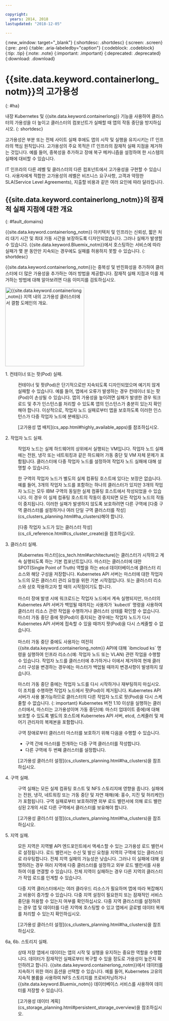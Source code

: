 ```yaml
---

copyright:
  years: 2014, 2018
lastupdated: "2018-12-05"

---
```


{:new_window: target="_blank"}
{:shortdesc: .shortdesc}
{:screen: .screen}
{:pre: .pre}
{:table: .aria-labeledby="caption"}
{:codeblock: .codeblock}
{:tip: .tip}
{:note: .note}
{:important: .important}
{:deprecated: .deprecated}
{:download: .download}




# {{site.data.keyword.containerlong_notm}}의 고가용성
{: #ha}

내장 Kubernetes 및 {{site.data.keyword.containerlong}} 기능을 사용하여 클러스터의 가용성을 더 높이고 클러스터의 컴포넌트가 실패할 때 앱의 작동 중단을 방지하십시오.
{: shortdesc}

고가용성은 부분 또는 전체 사이트 실패 후에도 앱의 시작 및 실행을 유지시키는 IT 인프라의 핵심 원칙입니다. 고가용성의 주요 목적은 IT 인프라의 잠재적 실패 지점을 제거하는 것입니다. 예를 들어, 중복성을 추가하고 장애 복구 메커니즘을 설정하여 한 시스템의 실패에 대비할 수 있습니다.

IT 인프라의 다른 레벨 및 클러스터의 다른 컴포넌트에서 고가용성을 구현할 수 있습니다. 사용자에게 적합한 고가용성의 레벨은 비즈니스 요구사항, 고객과 약정한 SLA(Service Level Agreements), 지출할 비용과 같은 여러 요인에 따라 달라집니다.

## {{site.data.keyword.containerlong_notm}}의 잠재적 실패 지점에 대한 개요
{: #fault_domains}

{{site.data.keyword.containerlong_notm}} 아키텍처 및 인프라는 신뢰성, 짧은 처리 대기 시간 및 최대 가동 시간을 보장하도록 디자인되었습니다. 그러나 실패가 발생할 수 있습니다. {{site.data.keyword.Bluemix_notm}}에서 호스팅하는 서비스에 따라 실패가 몇 분 동안만 지속되는 경우에도 실패를 허용하지 못할 수 있습니다.
{: shortdesc}

{{site.data.keyword.containerlong_notm}}는 중복성 및 반친화성을 추가하여 클러스터에 더 많은 가용성을 추가하는 여러 방법을 제공합니다. 잠재적 실패 지점과 이를 제거하는 방법에 대해 알아보려면 다음 이미지를 검토하십시오.

<img src="images/cs_failure_ov.png" alt=" {{site.data.keyword.containerlong_notm}} 지역 내의 고가용성 클러스터에서 결함 도메인의 개요." width="250" style="width:250px; border-style: none"/>

<dl>
<dt> 1. 컨테이너 또는 팟(Pod) 실패.</dt>
  <dd><p>컨테이너 및 팟(Pod)은 단기적으로만 지속되도록 디자인되었으며 예기치 않게 실패할 수 있습니다. 예를 들어, 앱에서 오류가 발생하는 경우 컨테이너 또는 팟(Pod)이 손상될 수 있습니다. 앱의 가용성을 높이려면 실패가 발생한 경우 워크로드 및 추가 인스턴스를 처리할 수 있도록 앱의 인스턴스가 충분히 있는지 확인해야 합니다. 이상적으로, 작업자 노드 실패로부터 앱을 보호하도록 이러한 인스턴스가 다중 작업자 노드에 분배됩니다.</p>
  <p>[고가용성 앱 배치](cs_app.html#highly_available_apps)를 참조하십시오.</p></dd>
<dt> 2. 작업자 노드 실패.</dt>
  <dd><p>작업자 노드는 실제 하드웨어의 상위에서 실행되는 VM입니다. 작업자 노드 실패에는 전원, 냉각 또는 네트워킹과 같은 하드웨어 가동 중단 및 VM 자체 문제가 포함됩니다. 클러스터에 다중 작업자 노드를 설정하여 작업자 노드 실패에 대해 설명할 수 있습니다.</p><p class="note">한 구역의 작업자 노드가 별도의 실제 컴퓨팅 호스트에 있다는 보장은 없습니다. 예를 들어, 3개의 작업자 노드를 포함하는 하나의 클러스터가 있지만 3개의 작업자 노드는 모두 IBM 구역의 동일한 실제 컴퓨팅 호스트에서 작성되었을 수 있습니다. 이 경우 이 실제 컴퓨팅 호스트의 작동이 중지되면 모든 작업자 노드의 작동이 중지됩니다. 이러한 실패가 발생하지 않도록 보호하려면 다른 구역에 [다중 구역 클러스터를 설정하거나 여러 단일 구역 클러스터를 작성](cs_clusters_planning.html#ha_clusters)해야 합니다.</p>
  <p>[다중 작업자 노드가 있는 클러스터 작성](cs_cli_reference.html#cs_cluster_create)을 참조하십시오.</p></dd>
<dt> 3. 클러스터 실패.</dt>
  <dd><p>[Kubernetes 마스터](cs_tech.html#architecture)는 클러스터가 시작하고 계속 실행되도록 하는 기본 컴포넌트입니다. 마스터는 클러스터에 대한 SPOT(Single Point of Truth) 역할을 하는 etcd 데이터베이스에 클러스터 리소스와 해당 구성을 저장합니다. Kubernetes API 서버는 마스터에 대한 작업자 노드의 모든 클러스터 관리 요청을 위한 기본 시작점입니다. 또는 클러스터 리소스와 상호 작용하고자 할 때의 시작점이기도 합니다.<br><br>마스터 장애 발생 시에 워크로드는 작업자 노드에서 계속 실행되지만, 마스터의 Kubernetes API 서버가 백업될 때까지는 사용자가 `kubectl` 명령을 사용하여 클러스터 리소스 관련 작업을 수행하거나 클러스터 상태를 확인할 수 없습니다. 마스터 가동 중단 중에 팟(Pod)이 중지되는 경우에는 작업자 노드가 다시 Kubernetes API 서버에 접속할 수 있을 때까지 팟(Pod)을 다시 스케줄할 수 없습니다.<br><br>마스터 가동 중단 중에도 사용자는 여전히 {{site.data.keyword.containerlong_notm}} API에 대해 `ibmcloud ks` 명령을 실행하여 인프라 리소스(예: 작업자 노드 또는 VLAN) 관련 작업을 수행할 수 있습니다. 작업자 노드를 클러스터에 추가하거나 이에서 제거하여 현재 클러스터 구성을 변경하는 경우에는 마스터가 백업될 때까지 변경사항이 발생하지 않습니다.

마스터 가동 중단 중에는 작업자 노드를 다시 시작하거나 재부팅하지 마십시오. 이 조치를 수행하면 작업자 노드에서 팟(Pod)이 제거됩니다. Kubernetes API 서버가 사용 불가능하므로 클러스터의 다른 작업자 노드로 팟(Pod)을 다시 스케줄할 수 없습니다.
{: important}
Kubernetes 버전 1.10 이상을 실행하는 클러스터에서, 마스터는 고가용성이며 가동 중단(예: 마스터 업데이트 중에)에 대해 보호할 수 있도록 별도의 호스트에 Kubernetes API 서버, etcd, 스케줄러 및 제어기 관리자의 복제본을 포함합니다. </p><p>구역 장애로부터 클러스터 마스터를 보호하기 위해 다음을 수행할 수 있습니다. <ul><li>구역 간에 마스터를 전개하는 다중 구역 클러스터를 작성합니다. </li><li>다른 구역에 두 번째 클러스터를 설정합니다. </li></ul></p>
  <p>[고가용성 클러스터 설정](cs_clusters_planning.html#ha_clusters)을 참조하십시오.</p></dd>
<dt> 4. 구역 실패.</dt>
  <dd><p>구역 실패는 모든 실제 컴퓨팅 호스트 및 NFS 스토리지에 영향을 줍니다. 실패에는 전원, 냉각, 네트워킹 또는 가동 중단 및 자연 재해(예: 홍수, 지진 및 허리케인)가 포함됩니다. 구역 실패로부터 보호하려면 외부 로드 밸런서에 의해 로드 밸런싱된 2개의 서로 다른 구역에서 클러스터를 보유해야 합니다.</p>
  <p>[고가용성 클러스터 설정](cs_clusters_planning.html#ha_clusters)을 참조하십시오.</p></dd>    
<dt> 5. 지역 실패.</dt>
  <dd><p>모든 지역은 지역별 API 엔드포인트에서 액세스할 수 있는 고가용성 로드 밸런서로 설정됩니다. 로드 밸런서는 수신 및 발신 요청을 지역의 구역에 있는 클러스터로 라우팅합니다. 전체 지역 실패의 가능성은 낮습니다. 그러나 이 실패에 대해 설명하려는 경우 여러 지역에 다중 클러스터를 설정하고 외부 로드 밸런서를 사용하여 이를 연결할 수 있습니다. 전체 지역이 실패하는 경우 다른 지역의 클러스터가 작업 로드를 인계할 수 있습니다.</p><p class="note">다중 지역 클러스터에서는 여러 클라우드 리소스가 필요하며 앱에 따라 복잡해지고 비용이 증가할 수 있습니다. 다중 지역 설정이 필요한지 또는 잠재적인 서비스 중단을 허용할 수 있는지 여부를 확인하십시오. 다중 지역 클러스터를 설정하려는 경우 앱 및 데이터를 다른 지역에 호스팅할 수 있고 앱에서 글로벌 데이터 복제를 처리할 수 있는지 확인하십시오.</p>
  <p>[고가용성 클러스터 설정](cs_clusters_planning.html#ha_clusters)을 참조하십시오.</p></dd>   
<dt> 6a, 6b. 스토리지 실패.</dt>
  <dd><p>상태 저장 앱에서 데이터는 앱의 시작 및 실행을 유지하는 중요한 역할을 수행합니다. 데이터가 잠재적인 실패로부터 복구할 수 있을 정도로 가용성이 높은지 확인하려고 합니다. {{site.data.keyword.containerlong_notm}}에서 데이터를 지속하기 위한 여러 옵션을 선택할 수 있습니다. 예를 들어, Kubernetes 고유의 지속적 볼륨을 사용하여 NFS 스토리지를 프로비저닝하거나 {{site.data.keyword.Bluemix_notm}} 데이터베이스 서비스를 사용하여 데이터를 저장할 수 있습니다.</p>
  <p>[고가용성 데이터 계획](cs_storage_planning.html#persistent_storage_overview)을 참조하십시오.</p></dd>
</dl>
